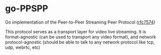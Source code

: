 # go-PPSPP
Go implementation of the Peer-to-Peer Streaming Peer Protocol ([rfc7574](https://tools.ietf.org/html/rfc7574))

This protocol serves as a transport layer for video live streaming.  It is format-agnostic (can be used to transport any video format), and network protocol-agnostic (should be able to talk to any network protocol like tcp, udp, webrtc, etc)

